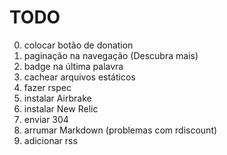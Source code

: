 # TODO
0. colocar botão de donation
1. paginação na navegação (Descubra mais)
1. badge na última palavra
1. cachear arquivos estáticos
1. fazer rspec
2. instalar Airbrake
2. instalar New Relic
3. enviar 304
3. arrumar Markdown (problemas com rdiscount)
3. adicionar rss